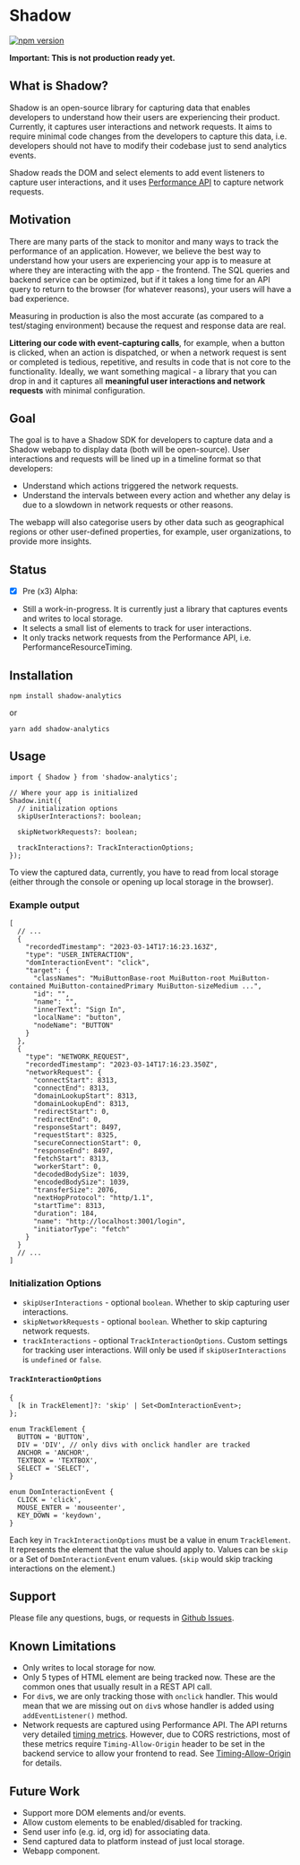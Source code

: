 # Shadow

[![npm version](https://badge.fury.io/js/shadow-analytics.svg)](https://badge.fury.io/js/shadow-analytics)

**Important: This is not production ready yet.**

## What is Shadow?

Shadow is an open-source library for capturing data that enables developers to understand how their users are experiencing their product. Currently, it captures user interactions and network requests. It aims to require minimal code changes from the developers to capture this data, i.e. developers should not have to modify their codebase just to send analytics events.

Shadow reads the DOM and select elements to add event listeners to capture user interactions, and it uses [Performance API](https://developer.mozilla.org/en-US/docs/Web/API/Performance) to capture network requests.

## Motivation

There are many parts of the stack to monitor and many ways to track the performance of an application. However, we believe the best way to understand how your users are experiencing your app is to measure at where they are interacting with the app - the frontend. The SQL queries and backend service can be optimized, but if it takes a long time for an API query to return to the browser (for whatever reasons), your users will have a bad experience.

Measuring in production is also the most accurate (as compared to a test/staging environment) because the request and response data are real.

**Littering our code with event-capturing calls**, for example, when a button is clicked, when an action is dispatched, or when a network request is sent or completed is tedious, repetitive, and results in code that is not core to the functionality. Ideally, we want something magical - a library that you can drop in and it captures all **meaningful user interactions and network requests** with minimal configuration.

## Goal

The goal is to have a Shadow SDK for developers to capture data and a Shadow webapp to display data (both will be open-source). User interactions and requests will be lined up in a timeline format so that developers:

- Understand which actions triggered the network requests.
- Understand the intervals between every action and whether any delay is due to a slowdown in network requests or other reasons.

The webapp will also categorise users by other data such as geographical regions or other user-defined properties, for example, user organizations, to provide more insights.

## Status

- [x] Pre (x3) Alpha:
- Still a work-in-progress. It is currently just a library that captures events and writes to local storage.
- It selects a small list of elements to track for user interactions.
- It only tracks network requests from the Performance API, i.e. PerformanceResourceTiming.

## Installation

```
npm install shadow-analytics
```

or

```
yarn add shadow-analytics
```

## Usage

```
import { Shadow } from 'shadow-analytics';

// Where your app is initialized
Shadow.init({
  // initialization options
  skipUserInteractions?: boolean;

  skipNetworkRequests?: boolean;

  trackInteractions?: TrackInteractionOptions;
});
```

To view the captured data, currently, you have to read from local storage (either through the console or opening up local storage in the browser).

### Example output

```
[
  // ...
  {
    "recordedTimestamp": "2023-03-14T17:16:23.163Z",
    "type": "USER_INTERACTION",
    "domInteractionEvent": "click",
    "target": {
      "classNames": "MuiButtonBase-root MuiButton-root MuiButton-contained MuiButton-containedPrimary MuiButton-sizeMedium ...",
      "id": "",
      "name": "",
      "innerText": "Sign In",
      "localName": "button",
      "nodeName": "BUTTON"
    }
  },
  {
    "type": "NETWORK_REQUEST",
    "recordedTimestamp": "2023-03-14T17:16:23.350Z",
    "networkRequest": {
      "connectStart": 8313,
      "connectEnd": 8313,
      "domainLookupStart": 8313,
      "domainLookupEnd": 8313,
      "redirectStart": 0,
      "redirectEnd": 0,
      "responseStart": 8497,
      "requestStart": 8325,
      "secureConnectionStart": 0,
      "responseEnd": 8497,
      "fetchStart": 8313,
      "workerStart": 0,
      "decodedBodySize": 1039,
      "encodedBodySize": 1039,
      "transferSize": 2076,
      "nextHopProtocol": "http/1.1",
      "startTime": 8313,
      "duration": 184,
      "name": "http://localhost:3001/login",
      "initiatorType": "fetch"
    }
  }
  // ...
]

```

### Initialization Options

- `skipUserInteractions` - optional `boolean`. Whether to skip capturing user interactions.
- `skipNetworkRequests` - optional `boolean`. Whether to skip capturing network requests.
- `trackInteractions` - optional `TrackInteractionOptions`. Custom settings for tracking user interactions. Will only be used if `skipUserInteractions` is `undefined` or `false`.

#### `TrackInteractionOptions`

```
{
  [k in TrackElement]?: 'skip' | Set<DomInteractionEvent>;
};

enum TrackElement {
  BUTTON = 'BUTTON',
  DIV = 'DIV', // only divs with onclick handler are tracked
  ANCHOR = 'ANCHOR',
  TEXTBOX = 'TEXTBOX',
  SELECT = 'SELECT',
}

enum DomInteractionEvent {
  CLICK = 'click',
  MOUSE_ENTER = 'mouseenter',
  KEY_DOWN = 'keydown',
}
```

Each key in `TrackInteractionOptions` must be a value in enum `TrackElement`. It represents the element that the value should apply to. Values can be `skip` or a Set of `DomInteractionEvent` enum values. (`skip` would skip tracking interactions on the element.)

## Support

Please file any questions, bugs, or requests in [Github Issues](https://github.com/hendychua/shadow/issues).

## Known Limitations

- Only writes to local storage for now.
- Only 5 types of HTML element are being tracked now. These are the common ones that usually result in a REST API call.
- For `div`s, we are only tracking those with `onclick` handler. This would mean that we are missing out on `div`s whose handler is added using `addEventListener()` method.
- Network requests are captured using Performance API. The API returns very detailed [timing metrics](https://developer.mozilla.org/en-US/docs/Web/API/PerformanceResourceTiming#typical_resource_timing_metrics). However, due to CORS restrictions, most of these metrics require `Timing-Allow-Origin` header to be set in the backend service to allow your frontend to read. See [Timing-Allow-Origin](https://developer.mozilla.org/en-US/docs/Web/HTTP/Headers/Timing-Allow-Origin) for details.

## Future Work

- Support more DOM elements and/or events.
- Allow custom elements to be enabled/disabled for tracking.
- Send user info (e.g. id, org id) for associating data.
- Send captured data to platform instead of just local storage.
- Webapp component.
